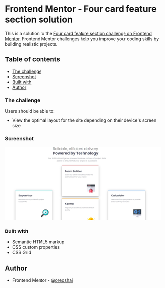 # Frontend Mentor - Four card feature section solution

This is a solution to the [Four card feature section challenge on Frontend Mentor](https://www.frontendmentor.io/challenges/four-card-feature-section-weK1eFYK). Frontend Mentor challenges help you improve your coding skills by building realistic projects. 

## Table of contents
  - [The challenge](#the-challenge)
  - [Screenshot](#screenshot)
  - [Built with](#built-with)
- [Author](#author)

### The challenge

Users should be able to:

- View the optimal layout for the site depending on their device's screen size

### Screenshot

![](/images/screenshot.jpg)

### Built with

- Semantic HTML5 markup
- CSS custom properties
- CSS Grid

## Author
- Frontend Mentor - [@oreoshai](https://www.frontendmentor.io/profile/oreoshai)

